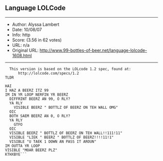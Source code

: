 
## Language LOLCode ##
---
- Author: Alyssa Lambert
- Date: 10/08/07
- Info: http
- Score:  (3.56 in 62 votes)
- URL: n/a
- Original URL: http://www.99-bottles-of-beer.net/language-lolcode-1608.html
---

```OBTW
  This version is based on the LOLcode 1.2 spec, found at:
      http://lolcode.com/specs/1.2
TLDR

HAI
I HAZ A BEERZ ITZ 99
IM IN YR LOOP NERFIN YR BEERZ
  DIFFRINT BEERZ AN 99, O RLY?
  YA RLY
    VISIBLE BEERZ " BOTTLZ OF BEERZ ON TEH WALL OMG"
  OIC
  BOTH SAEM BEERZ AN 0, O RLY?
  YA RLY
    GTFO
  OIC
  VISIBLE BEERZ " BOTTLZ OF BEERZ ON TEH WALL!!111!11"
  VISIBLE "LIEK " BEERZ " BOTTLZ OF BEERZ!!!!11!1"
  VISIBLE "U TAEK 1 DOWN AN PASS IT AROUN"
IM OUTTA YR LOOP
VISIBLE "MOAR BEERZ PLZ"
KTHXBYE```